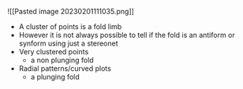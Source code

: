 ![[Pasted image 20230201111035.png]]

- A cluster of points is a fold limb
- However it is not always possible to tell if the fold is an antiform or synform using just a stereonet
- Very clustered points
    - a non plunging fold
- Radial patterns/curved plots
    - a plunging fold